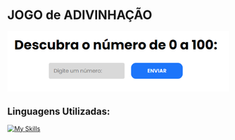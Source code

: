 # JOGO de ADIVINHAÇÃO

<img src="img/Jogo.PNG">

## Linguagens Utilizadas:
[![My Skills](https://skillicons.dev/icons?i=html,css,js)](https://skillicons.dev)
